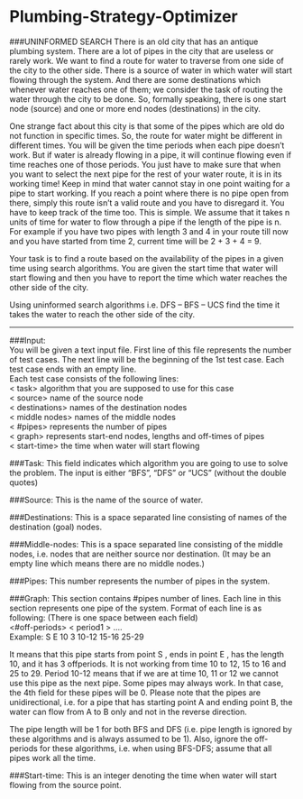 # Plumbing-Strategy-Optimizer

###UNINFORMED SEARCH 
There is an old city that has an antique plumbing system. There are a lot of pipes in the city that are useless or rarely work. We want to find a route for water to traverse from one side of the city to the other side. There is a source of water in which water will start flowing through the system. And there are some destinations which whenever water reaches one of them; we consider the task of routing the water through the city to be done. So, formally speaking, there is one start node (source) and one or more end nodes (destinations) in the city.  

One strange fact about this city is that some of the pipes which are old do not function in specific times. So, the route for water might be different in different times. You will be given the time periods when each pipe doesn’t work. But if water is already flowing in a pipe, it will continue flowing even if time reaches one of those periods. You just have to make sure that when you want to select the next pipe for the rest of your water route, it is in its working time! Keep in mind that water cannot stay in one point waiting for a pipe to start working. If you reach a point where there is no pipe open from there, simply this route isn’t a valid route and you have to disregard it. 
You have to keep track of the time too. This is simple. We assume that it takes n units of time for water to flow through a pipe if the length of the pipe is n. For example if you have two pipes with length 3 and 4 in your route till now and you have started from time 2, current time will be 2 + 3 + 4 = 9.  

Your task is to find a route based on the availability of the pipes in a given time using search algorithms. You are given the start time that water will start flowing and then you have to report the time which water reaches the other side of the city.  

Using uninformed search algorithms i.e. DFS – BFS – UCS find the time it takes the water to reach the other side of the city.  

-----------------------------------------------------------------------------------------------------------------------

###Input:   
You will be given a text input file. First line of this file represents the number of test cases. The next line will be the beginning of the 1st test case. Each test case ends with an empty line.  
Each test case consists of the following lines:   
 < task> algorithm that you are supposed to use for this case   
 < source> name of the source node   
 < destinations> names of the destination nodes   
 < middle nodes> names of the middle nodes   
 < #pipes> represents the number of pipes   
 < graph> represents start-end nodes, lengths and off-times of pipes   
 < start-time> the time when water will start flowing   

###Task: 
This field indicates which algorithm you are going to use to solve the problem. The input is either “BFS”, “DFS” or “UCS” (without the double quotes) 

###Source: 
This is the name of the source of water. 

###Destinations: 
This is a space separated line consisting of names of the destination (goal) nodes. 

###Middle-nodes: 
This is a space separated line consisting of the middle nodes, i.e. nodes that are neither source nor destination. (It may be an empty line which means there are no middle nodes.) 

###Pipes: 
This number represents the number of pipes in the system. 

###Graph: 
This section contains #pipes number of lines. Each line in this section represents one pipe of the system. Format of each line is as following: (There is one space between each field)  
<start> <end> <length> <#off-periods> < period1 > …. <periodn>  
Example: S E 10 3 10-12 15-16 25-29  

It means that this pipe starts from point S , ends in point E , has the length 10, and it has 3 offperiods. It is not working from time 10 to 12, 15 to 16 and 25 to 29. Period 10-12 means that if we are at time 10, 11 or 12 we cannot use this pipe as the next pipe. Some pipes may always work. In that case, the 4th field for these pipes will be 0. Please note that the pipes are unidirectional, i.e. for a pipe that has starting point A and ending point B, the water can flow from A to B only and not in the reverse direction.  

The pipe length will be 1 for both BFS and DFS (i.e. pipe length is ignored by these algorithms and is always assumed to be 1). Also, ignore the off-periods for these algorithms, i.e. when using BFS-DFS; assume that all pipes work all the time.  

###Start-time: 
This is an integer denoting the time when water will start flowing from the source point. 
